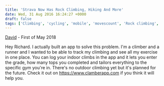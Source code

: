 ```yaml
---
title: 'Strava Now Has Rock Climbing, Hiking And More'
date: Wed, 31 Aug 2016 16:24:27 +0000
draft: false
tags: ['Climbing', 'cycling', 'mobile', 'movescount', 'Rock climbing', 'social networking', 'sportstracker', 'strava', 'tech related', 'Via Ferrata']
---
```


[David](https://www.clamberapp.com "david@clamberapp.com") - First of May 2018

Hey Richard. I actually built an app to solve this problem. I'm a climber and a runner and I wanted to be able to track my climbing and see all my exercise in one place. You can log your indoor climbs in the app and it lets you enter the grade, how many tops you completed and tailors everything to the specific gym you're in. There's no outdoor climbing yet but it's planned for the future. Check it out on https://www.clamberapp.com if you think it will help you.
